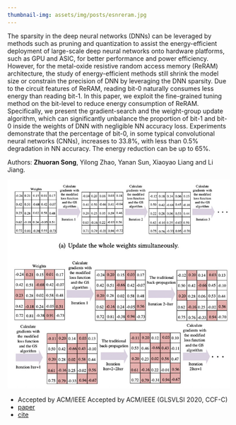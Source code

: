 ```yaml
---
thumbnail-img: assets/img/posts/esnreram.jpg
---
```

The sparsity in the deep neural networks (DNNs) can be leveraged by methods such as pruning and quantization to assist the energy-efficient deployment of large-scale deep neural networks onto hardware platforms, such as GPU and ASIC, for better performance and power efficiency. However, for the metal-oxide resistive random access memory (ReRAM) architecture, the study of energy-efficient methods still shrink the model size or constrain the precision of DNN by leveraging the DNN sparsity. Due to the circuit features of ReRAM, reading bit-0 naturally consumes less energy than reading bit-1. In this paper, we exploit the fine-grained tuning method on the bit-level to reduce energy consumption of ReRAM. Specifically, we present the gradient-search and the weight-group update algorithm, which can significantly unbalance the proportion of bit-1 and bit-0 inside the weights of DNN with negligible NN accuracy loss. Experiments demonstrate that the percentage of bit-0, in some typical convolutional neural networks (CNNs), increases to 33.8%, with less than 0.5% degradation in NN accuracy. The energy reduction can be up to 65%.

Authors: **Zhuoran Song**, Yilong Zhao, Yanan Sun, Xiaoyao Liang and Li Jiang.

![esnreram](/assets/img/posts/esnreram.jpg)

* Accepted by ACM/IEEE Accepted by ACM/IEEE (GLSVLSI 2020, CCF-C)
* [paper](https://dl.acm.org/doi/abs/10.1145/3386263.3406897)
* [cite](https://scholar.googleusercontent.com/scholar.bib?q=info:XpHr1d7jUUwJ:scholar.google.com/&output=citation&scisdr=CgVK0WDnEPjT2KL3SfM:AAGBfm0AAAAAYjPxUfO8BxtCttBR9HZ9V4EuRwq0Cq83&scisig=AAGBfm0AAAAAYjPxUXAoLzgHZZLeMf8_8O-U5Ddh4N0X&scisf=4&ct=citation&cd=-1&hl=zh-CN)